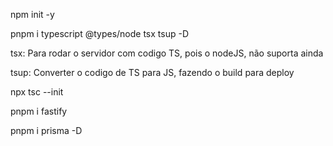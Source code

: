 npm init -y

pnpm i typescript @types/node tsx tsup -D

tsx: Para rodar o servidor com codigo TS, pois
o nodeJS, não suporta ainda

tsup: Converter o codigo de TS para JS, fazendo o build
para deploy

npx tsc --init

pnpm i fastify

pnpm i prisma -D
